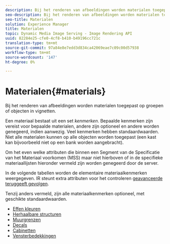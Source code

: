 ```yaml
---
description: Bij het renderen van afbeeldingen worden materialen toegepast op groepen of objecten in vignetten.
seo-description: Bij het renderen van afbeeldingen worden materialen toegepast op groepen of objecten in vignetten.
seo-title: Materialen
solution: Experience Manager
title: Materialen
topic: Dynamic Media Image Serving - Image Rendering API
uuid: 82284e25-cfe0-4cf8-b410-b49196cc721c
translation-type: tm+mt
source-git-commit: 97a84e8e7edd3d834ca42069eae7c09c00d57938
workflow-type: tm+mt
source-wordcount: '147'
ht-degree: 0%

---
```



# Materialen{#materials}

Bij het renderen van afbeeldingen worden materialen toegepast op groepen of objecten in vignetten.

Een materiaal bestaat uit een set *kenmerken*. Bepaalde kenmerken zijn vereist voor bepaalde materialen, andere zijn optioneel en andere worden genegeerd, indien aanwezig. Veel kenmerken hebben standaardwaarden. Niet alle materialen kunnen op alle objecten worden toegepast (een kast kan bijvoorbeeld niet op een bank worden aangebracht).

Om het even welke attributen die binnen een Segment van de Specificatie van het Materiaal voorkomen (MSS) maar niet hierboven of in de specifieke materiaallijsten hieronder vermeld zijn worden genegeerd door de server.

In de volgende tabellen worden de elementaire materiaalkenmerken weergegeven. IR steunt extra attributen voor het controleren [geavanceerde teruggeeft gevolgen](../../../../../../ir-api/http-protocol/image-rendering-api-ref/c-ir-http-protocol-ref/c-ir-http-protocol-syntax-and-features/c-ir-advanced-render-effects/c-ir-advanced-render-effects.md#concept-bf8b6d8460244b9cacc7f4a3df4c5281).

Tenzij anders vermeld, zijn alle materiaalkenmerken optioneel, met geschikte standaardwaarden.

* [Effen kleuren](r-ir-solid-colors.md)
* [Herhaalbare structuren](r-ir-repeatable-textures.md)
* [Muurgrenzen](r-ir-wall-borders.md)
* [Decals](r-ir-decals.md)
* [Cabinetten](r-ir-cabinets.md)
* [Vensterbedekkingen](r-ir-window-coverings.md)
